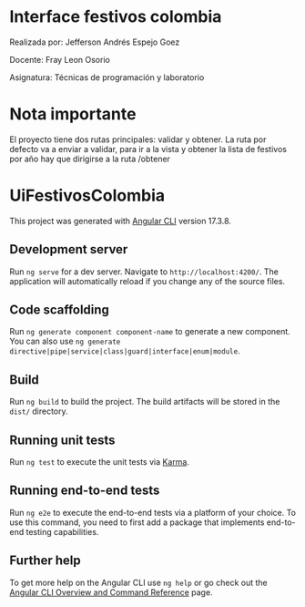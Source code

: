 # Interface festivos colombia

Realizada por: Jefferson Andrés Espejo Goez

Docente: Fray Leon Osorio

Asignatura: Técnicas de programación y laboratorio 

# Nota importante

El proyecto tiene dos rutas principales: validar y obtener. La ruta por defecto va a enviar a validar, para ir a la vista y obtener la lista de festivos por año hay que dirigirse a la ruta /obtener

# UiFestivosColombia

This project was generated with [Angular CLI](https://github.com/angular/angular-cli) version 17.3.8.

## Development server

Run `ng serve` for a dev server. Navigate to `http://localhost:4200/`. The application will automatically reload if you change any of the source files.

## Code scaffolding

Run `ng generate component component-name` to generate a new component. You can also use `ng generate directive|pipe|service|class|guard|interface|enum|module`.

## Build

Run `ng build` to build the project. The build artifacts will be stored in the `dist/` directory.

## Running unit tests

Run `ng test` to execute the unit tests via [Karma](https://karma-runner.github.io).

## Running end-to-end tests

Run `ng e2e` to execute the end-to-end tests via a platform of your choice. To use this command, you need to first add a package that implements end-to-end testing capabilities.

## Further help

To get more help on the Angular CLI use `ng help` or go check out the [Angular CLI Overview and Command Reference](https://angular.io/cli) page.
